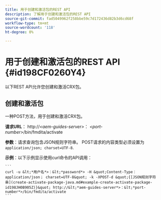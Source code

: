```yaml
---
title: 用于创建和激活包的REST API
description: 了解用于创建和激活包的REST API
source-git-commit: fad5049962f258bbe59c7d172436d82b3d6cd68f
workflow-type: tm+mt
source-wordcount: '118'
ht-degree: 0%

---
```



# 用于创建和激活包的REST API {#id198CF0260Y4}

以下REST API允许您创建和激活CRX包。

## 创建和激活包

一种POST方法，用于创建和激活CRX包。

**请求URL**： http://*&lt;aem-guides-server>*： *&lt;port-number>*/bin/fmdita/activate

**参数**：请求查询包含JSON规则字符串。 POST请求的内容类型必须设置为 `application/json; charset=UTF-8`.

**示例**：以下示例显示使用curl命令的API调用：

    ```
    curl -u &lt;*用户名*>：&lt;*password*> -H &quot;Content-Type： application/json； charset=UTF-8&quot; -k -XPOST-d &quot;{[JSON规则字符串](create-activate-package-java.md#example-create-activate-package-id198JH0B905Z)}&quot; http://&lt;*aem-guides-server*>：&lt;*port-number*>/bin/fmdita/activate
    ```
